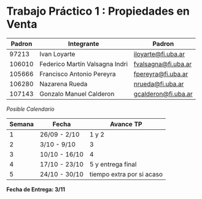 # Trabajo Práctico 1 : Propiedades en Venta


|Padron|Integrante|Padron| 
|-----|--------|-----|
|97213|Ivan Loyarte|iloyarte@fi.uba.ar|
|106010|Federico Martín Valsagna Indri|fvalsagna@fi.uba.ar|
|105666|Francisco Antonio Pereyra|fpereyra@fi.uba.ar|
|106280|Nazarena Rueda|nrueda@fi.uba.ar|
|107143|Gonzalo Manuel Calderon|gcalderon@fi.uba.ar|


*Posible Calendario*

|Semana|Fecha|Avance TP| 
|-----|--------|-----|
|1|26/09 - 2/10| 1 y 2|
|2|3/10 - 9/10|3|
|3|10/10 - 16/10|4|
|4|17/10 - 23/10|5 y entrega final|
|5|24/10 - 30/10|tiempo extra por si acaso|

**Fecha de Entrega: 3/11**
